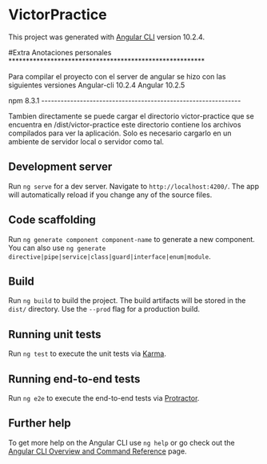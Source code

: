 # VictorPractice

This project was generated with [Angular CLI](https://github.com/angular/angular-cli) version 10.2.4.

#Extra Anotaciones personales ********************************************************

Para compilar el proyecto con el server de angular se hizo con las siguientes versiones
Angular-cli 10.2.4
Angular 10.2.5

npm 8.3.1             --------------------------------------------------------------

Tambien directamente se puede cargar el directorio victor-practice que se encuentra en 
/dist/victor-practice este directorio contiene los archivos compilados para ver la aplicación. 
Solo es necesario cargarlo en un ambiente de servidor local o servidor como tal.  

## Development server

Run `ng serve` for a dev server. Navigate to `http://localhost:4200/`. The app will automatically reload if you change any of the source files.

## Code scaffolding

Run `ng generate component component-name` to generate a new component. You can also use `ng generate directive|pipe|service|class|guard|interface|enum|module`.

## Build

Run `ng build` to build the project. The build artifacts will be stored in the `dist/` directory. Use the `--prod` flag for a production build.

## Running unit tests

Run `ng test` to execute the unit tests via [Karma](https://karma-runner.github.io).

## Running end-to-end tests

Run `ng e2e` to execute the end-to-end tests via [Protractor](http://www.protractortest.org/).

## Further help

To get more help on the Angular CLI use `ng help` or go check out the [Angular CLI Overview and Command Reference](https://angular.io/cli) page.
